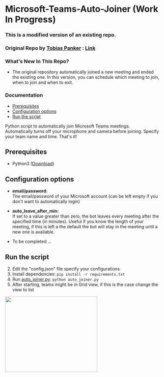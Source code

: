 # Microsoft-Teams-Auto-Joiner (Work In Progress)

### This is a modified version of an existing repo.
### Original Repo by [Tobias Panker](https://GitHub.com/TobiasPankner) : [Link](https://GitHub.com/TobiasPankner/Teams-Auto-Joiner)

### What's New In This Repo?
- The original repository automatically joined a new meeting and ended the existing one. In this version, you can schedule which meeting to join, when to join and when to exit.


### Documentation
- [Prerequisites](#prerequisites)
- [Configuration options](#configuration-options)
- [Run the script](#run-the-script)  

Python script to automatically join Microsoft Teams meetings.  
Automatically turns off your microphone and camera before joining.
Specify your team name and time. That's it!


## Prerequisites  
  
 - Python3 ([Download](https://www.python.org/downloads/))  
   
## Configuration options  
  
- **email/password:**  
The email/password of your Microsoft account (can be left empty if you don't want to automatically login)

- **auto_leave_after_min:**  
If set to a value greater than zero, the bot leaves every meeting after the specified time (in minutes). Useful if you know the length of your meeting, if this is left a the default the bot will stay in the meeting until a new one is available.

- To be completed ...


## Run the script  
  
 2. Edit the "config.json" file specify your configurations
 3. Install dependencies:   ```pip install -r requirements.txt``` 
 4. Run [auto_joiner.py](auto_joiner.py): `python auto_joiner.py`  
 5. After starting, teams might be in Grid view, if this is the case change the view to list    
<img src="https://i.imgur.com/GODoJYf.png?2" width="300" height="245" />
